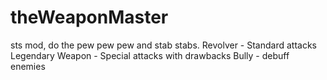 # theWeaponMaster
sts mod, do the pew pew pew and stab stabs.
Revolver - Standard attacks
Legendary Weapon - Special attacks with drawbacks
Bully - debuff enemies
